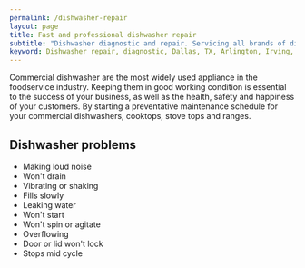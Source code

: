 ```yaml
---
permalink: /dishwasher-repair
layout: page
title: Fast and professional dishwasher repair
subtitle: "Dishwasher diagnostic and repair. Servicing all brands of dishwashers. We work in Dallas, TX and surrounding areas."
keyword: Dishwasher repair, diagnostic, Dallas, TX, Arlington, Irving, Denton, Lewisville, Plano, Carrollton, Frisco, Keller, Grapevine, Bedford, Euless, Southlake, Lake Dallas, Roanoke, Argyle, Hebron, Richardson, Corinth, Lantana, Copper Canyon, Highland Village, Double Oak, Watauga, Melody Hills, Richland Hills, North Richland Hills, Haltom City, Blue Mound
---
```


Commercial dishwasher are the most widely used appliance in the foodservice industry. Keeping them in good working condition is essential to the success of your business, as well as the health, safety and happiness of your customers. By starting a preventative maintenance schedule for your commercial dishwashers, cooktops, stove tops and ranges.

## Dishwasher problems
- Making loud noise
- Won't drain
- Vibrating or shaking
- Fills slowly
- Leaking water
- Won't start
- Won't spin or agitate
- Overflowing
- Door or lid won't lock
- Stops mid cycle

